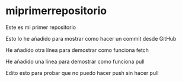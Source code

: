 # miprimerrepositorio
Este es mi primer repositorio

Esto lo he añadido para mostrar como hacer un commit desde GitHub

He añadido otra línea para demostrar como funciona fetch

He añadido una linea para demostrar como funciona pull

Edito esto para probar que no puedo hacer push sin hacer pull
